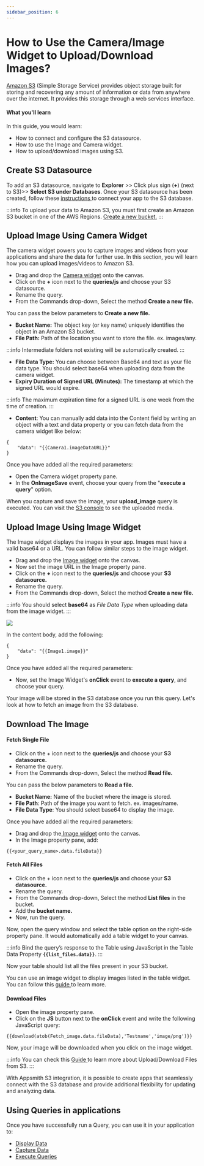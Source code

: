 ```yaml
---
sidebar_position: 6
---
```


# How to Use the Camera/Image Widget to Upload/Download Images?

[Amazon S3](https://aws.amazon.com/s3/?nc2=type\_a) (Simple Storage Service) provides object storage built for storing and recovering any amount of information or data from anywhere over the internet. It provides this storage through a web services interface.

#### **What you'll learn**

In this guide, you would learn:

* How to connect and configure the S3 datasource.
* How to use the Image and Camera widget.
* How to upload/download images using S3.

## Create S3 Datasource

To add an S3 datasource, navigate to **Explorer** >> Click plus sign (**+**) (next to S3)>> **Select S3 under Databases**. Once your S3 datasource has been created, follow these [instructions ](/reference/datasources/querying-amazon-s3#connection-settings)to connect your app to the S3 database.

:::info
To upload your data to Amazon S3, you must first create an Amazon S3 bucket in one of the AWS Regions. [Create a new bucket.](https://docs.aws.amazon.com/AmazonS3/latest/userguide/create-bucket-overview.html)
:::

## Upload Image Using Camera Widget

The camera widget powers you to capture images and videos from your applications and share the data for further use. In this section, you will learn how you can upload images/videos to Amazon S3.

<figure>
  <object data="https://www.youtube.com/embed/v43gTz_4Jck?autoplay=0" width='750px' height='400px'></object> 
</figure>

* Drag and drop the [Camera widget](/reference/widgets/camera) onto the canvas.
* Click on the **+** icon next to the **queries/js** and choose your S3 datasource.
* Rename the query.
* From the Commands drop-down, Select the method **Create a new file.**

You can pass the below parameters to **Create a new file.**

* **Bucket Name:** The object key (or key name) uniquely identifies the object in an Amazon S3 bucket.
* **File Path:** Path of the location you want to store the file. ex. images/any.

:::info
Intermediate folders not existing will be automatically created.
:::

* **File Data Type:** You can choose between Base64 and text as your file data type. You should select base64 when uploading data from the camera widget.
* **Expiry Duration of Signed URL (Minutes):** The timestamp at which the signed URL would expire.

:::info
The maximum expiration time for a signed URL is one week from the time of creation.
:::

* **Content**: You can manually add data into the Content field by writing an object with a text and data property or you can fetch data from the camera widget like below:

```
{
	"data": "{{Camera1.imageDataURL}}"
}
```

Once you have added all the required parameters:

* Open the Camera widget property pane.
* In the **OnImageSave** event, choose your query from the "**execute a query**" option.

When you capture and save the image, your **upload\_image** query is executed. You can visit the [S3 console](https://s3.console.aws.amazon.com/s3/home) to see the uploaded media.

## Upload Image Using Image Widget

The Image widget displays the images in your app. Images must have a valid base64 or a URL. You can follow similar steps to the image widget.

* Drag and drop the [Image widget](/reference/widgets/image) onto the canvas.
* Now set the image URL in the Image property pane.
* Click on the **+** icon next to the **queries/js** and choose your **S3 datasource.**
* Rename the query.
* From the Commands drop-down, Select the method **Create a new file.**

:::info
You should select **base64** as _File Data Type_ when uploading data from the image widget.
:::

<!-- <figure><img src="/img/uploads31.PNG" alt=""/> <figcaption align="center"><i></figcaption></figure> -->
![](/img/uploads31.PNG)


In the content body, add the following:

```
{
	"data": "{{Image1.image}}"
}
```

Once you have added all the required parameters:

* Now, set the Image Widget's **onClick** event to **execute a query**, and choose your query.

Your image will be stored in the S3 database once you run this query. Let's look at how to fetch an image from the S3 database.

## Download The Image

#### Fetch Single File

<figure>
  <object data="https://www.youtube.com/embed/dVZEd8p0Y2c?autoplay=0" width='750px' height='400px'></object> 
</figure>

* Click on the + icon next to the **queries/js** and choose your **S3 datasource.**
* Rename the query.
* From the Commands drop-down, Select the method **Read file.**

You can pass the below parameters to **Read a file.**

* **Bucket Name:** Name of the bucket where the image is stored.
* **File Path**: Path of the image you want to fetch. ex. images/name.
* **File Data Type**: You should select base64 to display the image.

Once you have added all the required parameters:

* Drag and drop the[ Image widget](/reference/widgets/image) onto the canvas.
* In the Image property pane, add:

```
{{<your_query_name>.data.fileData}}
```

#### Fetch All Files

<figure>
  <object data="https://www.youtube.com/embed/UzV5LZ0kvDQ?autoplay=0" width='750px' height='400px'></object> 
</figure>

* Click on the + icon next to the **queries/js** and choose your **S3 datasource.**
* Rename the query.
* From the Commands drop-down, Select the method **List files** in the bucket.
* Add the **bucket name.**
* Now, run the query.

Now, open the query window and select the table option on the right-side property pane. It would automatically add a table widget to your canvas.

:::info
Bind the query’s response to the Table using JavaScript in the Table Data Property **`{{list_files.data}}`**.
:::

Now your table should list all the files present in your S3 bucket.

You can use an image widget to display images listed in the table widget. You can follow this [guide ](/learning-and-resources/how-to-guides/how-to-upload-to-s3)to learn more.

#### Download Files

* Open the image property pane.
* Click on the **JS** button next to the **onClick** event and write the following JavaScript query:

```
{{download(atob(Fetch_image.data.fileData),'Testname','image/png')}}
```

Now, your image will be downloaded when you click on the image widget.

:::info
You can check this [Guide ](how-to-upload-to-s3.md)to learn more about Upload/Download Files from S3.
:::

With Appsmith S3 integration, it is possible to create apps that seamlessly connect with the S3 database and provide additional flexibility for updating and analyzing data.

## Using Queries in applications

Once you have successfully run a Query, you can use it in your application to:

* [Display Data ](/core-concepts/data-access-and-binding/displaying-data-read/)
* [Capture Data ](/core-concepts/data-access-and-binding/capturing-data-write/capture-form-data.md)
* [Execute Queries](/core-concepts/data-access-and-binding/querying-a-database/)
